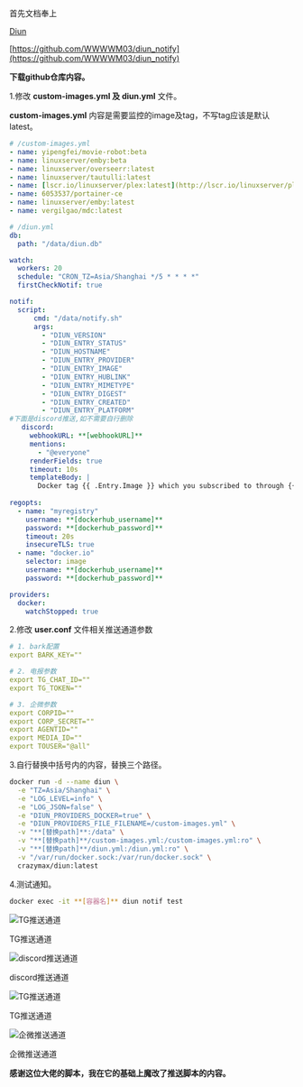 首先文档奉上

[Diun](https://crazymax.dev/diun/)

[https://github.com/WWWWM03/diun_notify](https://github.com/WWWWM03/diun_notify)

**下载github仓库内容。**

1.修改 **custom-images.yml 及 diun.yml** 文件。

**custom-images.yml** 内容是需要监控的image及tag，不写tag应该是默认latest。

```yaml
# /custom-images.yml
- name: yipengfei/movie-robot:beta
- name: linuxserver/emby:beta
- name: linuxserver/overseerr:latest
- name: linuxserver/tautulli:latest
- name: [lscr.io/linuxserver/plex:latest](http://lscr.io/linuxserver/plex:latest)
- name: 6053537/portainer-ce
- name: linuxserver/emby:latest
- name: vergilgao/mdc:latest
```

```yaml
# /diun.yml
db:
  path: "/data/diun.db"

watch:
  workers: 20
  schedule: "CRON_TZ=Asia/Shanghai */5 * * * *"
  firstCheckNotif: true

notif:
  script:
      cmd: "/data/notify.sh"
      args:
        - "DIUN_VERSION"
        - "DIUN_ENTRY_STATUS"
        - "DIUN_HOSTNAME"
        - "DIUN_ENTRY_PROVIDER"
        - "DIUN_ENTRY_IMAGE"
        - "DIUN_ENTRY_HUBLINK"
        - "DIUN_ENTRY_MIMETYPE"
        - "DIUN_ENTRY_DIGEST"
        - "DIUN_ENTRY_CREATED"
        - "DIUN_ENTRY_PLATFORM"        
#下面是discord推送,如不需要自行删除
   discord:
     webhookURL: **[webhookURL]**
     mentions:
       - "@everyone"
     renderFields: true
     timeout: 10s
     templateBody: |
       Docker tag {{ .Entry.Image }} which you subscribed to through {{ .Entry.Provider }} provider has been released.
      
regopts:
  - name: "myregistry"
    username: **[dockerhub_username]**
    password: **[dockerhub_password]**
    timeout: 20s
    insecureTLS: true
  - name: "docker.io"
    selector: image
    username: **[dockerhub_username]**
    password: **[dockerhub_password]**

providers:
  docker:
    watchStopped: true
```

2.修改 **user.conf** 文件相关推送通道参数

```yaml
# 1. bark配置
export BARK_KEY=""

# 2. 电报参数
export TG_CHAT_ID=""
export TG_TOKEN=""

# 3. 企微参数
export CORPID=""
export CORP_SECRET=""
export AGENTID=""
export MEDIA_ID=""
export TOUSER="@all"
```

3.自行替换中括号内的内容，替换三个路径。

```bash
docker run -d --name diun \
  -e "TZ=Asia/Shanghai" \
  -e "LOG_LEVEL=info" \
  -e "LOG_JSON=false" \
  -e "DIUN_PROVIDERS_DOCKER=true" \
  -e "DIUN_PROVIDERS_FILE_FILENAME=/custom-images.yml" \
  -v "**[替换path]**:/data" \
  -v "**[替换path]**/custom-images.yml:/custom-images.yml:ro" \
  -v "**[替换path]**/diun.yml:/diun.yml:ro" \
  -v "/var/run/docker.sock:/var/run/docker.sock" \
  crazymax/diun:latest
```

4.测试通知。

```bash
docker exec -it **[容器名]** diun notif test
```

![TG推送通道](https://s3-us-west-2.amazonaws.com/secure.notion-static.com/8ae10996-0778-42e1-929d-dabe8ee895a4/Untitled.png)

TG推送通道

![discord推送通道](https://s3-us-west-2.amazonaws.com/secure.notion-static.com/2f43d553-ceb3-4274-a8de-1c4bbc400c02/Untitled.png)

discord推送通道

![TG推送通道](https://s3-us-west-2.amazonaws.com/secure.notion-static.com/28b77332-d0cb-40f4-9bd1-816c75022643/Untitled.png)

TG推送通道

![企微推送通道](https://s3-us-west-2.amazonaws.com/secure.notion-static.com/1b77d4d2-6aba-4353-9d44-a9e9c85d63b7/Untitled.png)

企微推送通道

**感谢这位大佬的脚本，我在它的基础上魔改了推送脚本的内容。**
